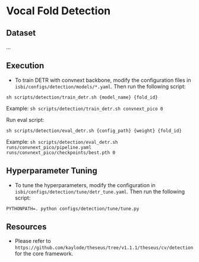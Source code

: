 # Vocal Fold Detection

## **Dataset**
...

## **Execution**

- To train DETR with convnext backbone, modify the configuration files in `isbi/configs/detection/models/*.yaml`. Then run the following script:
```
sh scripts/detection/train_detr.sh {model_name} {fold_id}
```
Example: `sh scripts/detection/train_detr.sh convnext_pico 0`

Run eval script:
```
sh scripts/detection/eval_detr.sh {config_path} {weight} {fold_id}
```
Example: `sh scripts/detection/eval_detr.sh runs/convnext_pico/pipeline.yaml runs/convnext_pico/checkpoints/best.pth 0`

## Hyperparameter Tuning
- To tune the hyperparameters, modify the configuration in `isbi/configs/detection/tune/detr_tune.yaml`. Then run the following script:
```
PYTHONPATH=. python configs/detection/tune/tune.py
```

## **Resources**

- Please refer to `https://github.com/kaylode/theseus/tree/v1.1.1/theseus/cv/detection` for the core framework.